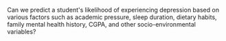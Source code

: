 Can we predict a student's likelihood of experiencing depression based on various factors such as academic pressure, sleep duration, dietary habits, family mental health history, CGPA, and other socio-environmental variables?
